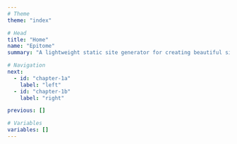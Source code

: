 ```yaml
---
# Theme
theme: "index"

# Head
title: "Home"
name: "Epitome"
summary: "A lightweight static site generator for creating beautiful single-page websites and landing pages from markdown files."

# Navigation
next: 
  - id: "chapter-1a"
    label: "left"
  - id: "chapter-1b"
    label: "right"

previous: []

# Variables
variables: []
---
```

